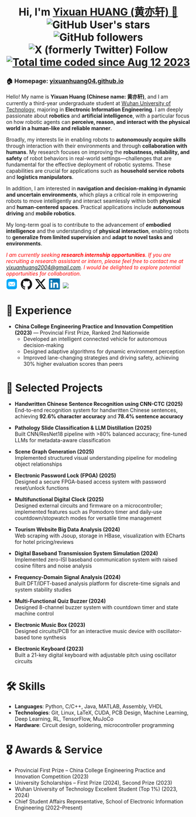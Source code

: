 <h1 align="center">
  Hi, I'm <a href="https://yixuanhuang04.github.io" target="_blank">Yixuan HUANG (黄亦轩) 👋</a> <br>
	<img alt="GitHub User's stars" src="https://img.shields.io/github/stars/yixuanhuang04">
	<img alt="GitHub followers" src="https://img.shields.io/github/followers/yixuanhuang04">
  <img alt="X (formerly Twitter) Follow" src="https://img.shields.io/twitter/follow/yixuanhuang_"><br>
  <a href="https://wakatime.com/@018db2ab-1b66-4cec-8ef9-37c188037ac0"><img src="https://wakatime.com/badge/user/018db2ab-1b66-4cec-8ef9-37c188037ac0.svg" alt="Total time coded since Aug 12 2023" /></a>
</h1>

<h3>🏠 <b>Homepage</b>: <a href="https://yixuanhuang04.github.io" target="_blank">yixuanhuang04.github.io</a></h3>
<p>
Hello! My name is <b>Yixuan Huang (Chinese name: 黄亦轩)</b>, and I am currently a third-year undergraduate student at <a href="https://www.whut.edu.cn/" target="_blank">Wuhan University of Technology</a>, majoring in <b>Electronic Information Engineering</b>. I am deeply passionate about <b>robotics</b> and <b>artificial intelligence</b>, with a particular focus on how robotic agents can <b>perceive, reason, and interact with the physical world in a human-like and reliable manner</b>.

Broadly, my interests lie in enabling robots to <b>autonomously acquire skills</b> through interaction with their environments and through <b>collaboration with humans</b>. My research focuses on improving the <b>robustness, reliability, and safety</b> of robot behaviors in real-world settings—challenges that are fundamental for the effective deployment of robotic systems. These capabilities are crucial for applications such as <b>household service robots</b> and <b>logistics manipulators</b>.

In addition, I am interested in <b>navigation and decision-making in dynamic and uncertain environments</b>, which plays a critical role in empowering robots to move intelligently and interact seamlessly within both <b>physical</b> and <b>human-centered spaces</b>. Practical applications include <b>autonomous driving</b> and <b>mobile robotics</b>.

My long-term goal is to contribute to the advancement of <b>embodied intelligence</b> and the understanding of <b>physical interaction</b>, enabling robots to <b>generalize from limited supervision</b> and <b>adapt to novel tasks and environments</b>.

<i style="color: red; display: inline;">I am currently seeking <b>research internship opportunities</b>. If you are recruiting a research assistant or intern, please feel free to contact me at <i>[yixuanhuang2004@gmail.com](mailto:yixuanhuang2004@gmail.com)</i>. I would be delighted to explore potential opportunities for collaboration.</i>

</p>

<p  style="margin-top: -10px;">
  <a href="mailto:yixuanhuang2004@gmail.com" target="_blank"><img src="./files/icon/email.png" height="32px" style="margin-bottom:-4px"></a>&nbsp;
  <a href="https://github.com/yixuanhuang04" target="_blank"><img src="./files/icon/github_s.jpg" height="30px" style="margin-bottom:-3px"></a>&nbsp;
  <a href="https://x.com/yixuanhuang_" target="_blank"><img src="./files/icon/X_icon.png" height="30px" style="margin-bottom:-3px"></a>&nbsp;
  <a href="https://www.linkedin.com/in/yixuanhuang04/" target="_blank"><img src="./files/icon/LinkedIn.png" height="30px" style="margin-bottom:-3px"></a>&nbsp;
  <a href="https://visitorbadge.io/status?path=https%3A%2F%2Fyixuanhuang.com"><img src="https://api.visitorbadge.io/api/visitors?path=https%3A%2F%2Fyixuanhuang.com&labelColor=%232ccce4&countColor=%230158f9" /></a>
</p>

# 🚀 Experience

- **China College Engineering Practice and Innovation Competition (2023)** — Provincial First Prize, Ranked 2nd Nationwide
  - Developed an intelligent connected vehicle for autonomous decision-making
  - Designed adaptive algorithms for dynamic environment perception
  - Improved lane-changing strategies and driving safety, achieving 30% higher evaluation scores than peers

# 📂 Selected Projects

- **Handwritten Chinese Sentence Recognition using CNN-CTC (2025)**  
  End-to-end recognition system for handwritten Chinese sentences, achieving **92.6% character accuracy** and **78.4% sentence accuracy**

- **Pathology Slide Classification & LLM Distillation (2025)**  
  Built CNN/ResNet18 pipeline with >80% balanced accuracy; fine-tuned LLMs for metadata-aware classification

- **Scene Graph Generation (2025)**  
  Implemented structured visual understanding pipeline for modeling object relationships

- **Electronic Password Lock (FPGA) (2025)**  
  Designed a secure FPGA-based access system with password reset/unlock functions

- **Multifunctional Digital Clock (2025)**  
  Designed external circuits and firmware on a microcontroller; implemented features such as Pomodoro timer and daily-use countdown/stopwatch modes for versatile time management

- **Tourism Website Big Data Analysis (2024)**  
  Web scraping with Jsoup, storage in HBase, visualization with ECharts for hotel pricing/reviews

- **Digital Baseband Transmission System Simulation (2024)**  
  Implemented zero-ISI baseband communication system with raised cosine filters and noise analysis

- **Frequency-Domain Signal Analysis (2024)**  
  Built DFT/IDFT-based analysis platform for discrete-time signals and system stability studies

- **Multi-Functional Quiz Buzzer (2024)**  
  Designed 8-channel buzzer system with countdown timer and state machine control

- **Electronic Music Box (2023)**  
  Designed circuits/PCB for an interactive music device with oscillator-based tone synthesis

- **Electronic Keyboard (2023)**  
  Built a 21-key digital keyboard with adjustable pitch using oscillator circuits

# 🛠 Skills

- **Languages**: Python, C/C++, Java, MATLAB, Assembly, VHDL
- **Technologies**: Git, Linux, LaTeX, CUDA, PCB Design, Machine Learning, Deep Learning, RL, TensorFlow, MuJoCo
- **Hardware**: Circuit design, soldering, microcontroller programming

# 🎖 Awards & Service

- Provincial First Prize – China College Engineering Practice and Innovation Competition (2023)
- University Scholarships – First Prize (2024), Second Prize (2023)
- Wuhan University of Technology Excellent Student (Top 1%) (2023, 2024)
- Chief Student Affairs Representative, School of Electronic Information Engineering (2022–Present)
